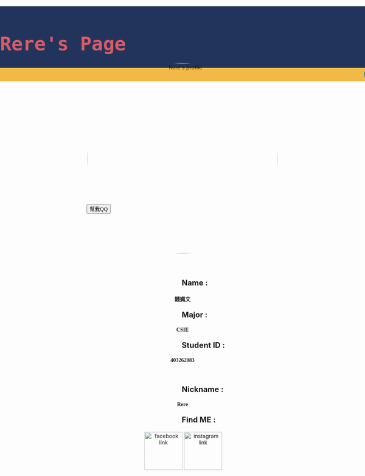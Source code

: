 <link href="https://fonts.googleapis.com/css?family=Lobster" rel="stylesheet" type="text/css">
<html>
<head>
<script>
  $(document).ready(function() {
    $("#QQ").addClass("animated bounce");
  });
</script>
</head>
<body background="https://s-media-cache-ak0.pinimg.com/564x/12/4e/3c/124e3c48e44a1f215254ea311c0eda36.jpg">
<style>
  h1 {
    font-family: Lobster, Monospace;
    color: #D75B66;
    font-size: 50px;
  }
  .img-border {
    border-color: #C1403D;
    border-width: medium;
    border-radius: 50%;
  }
  .absolute {
    position: absolute;
    right: 0;
    left: 0;
  }
  .relative {
    position: relative;
    top: 150px;
  }
  .relative2 {
    position: relative;
    left: 250px;
  }
  .center {
    text-align: center;
  }
  p {
    font-size: 20px;
    font-family: Monospace;
  }
  .border {
    border-color: #C1403D;
    border-width: 10px;
    border-style: solid;
    border-radius: 50%;
  }
  .image {
    width: 500px;
  }
  .small-img {
    width: 100px;
  }
</style>
<div style="background-color: #23345C; background-size: cover" class="absolute">
<h1>Rere's Page</h1>
<marquee bgcolor="#F1BA48" behavior="altemate" style="font-family: Lobster, Monospace; font-size: 30px; color: #328DAA">Check out my information down below</marquee>
</div>

<div class="center relative">
  <img class="image img-border" alt="Rere's profile" src="https://scontent-tpe1-1.xx.fbcdn.net/v/t1.0-9/17498727_1259832560773732_1933983040341206493_n.jpg?oh=7362548ede6868731d6325a8c146db5a&oe=59575A14">
</div>

<button id="QQ">幫我QQ</button>

<div class="relative">
  <p class="relative2"><b>Name : </b></p>
  <h4 class="center" size="10px"><font face="微軟正黑體">錢姵文</font></h4>
  <p class="relative2"><b>Major : </b></p>
  <h4 class="center" size="10px"><font face="微軟正黑體">CSIE</font></h4>
  <p class="relative2"><b>Student ID : </b></p>
  <h4 class="center" size="10px"><font face="微軟正黑體">403262083</font></h4>
  <p class="relative2"><b>Nickname : </b></p>
  <h4 class="center" size="10px"><font face="微軟正黑體">Rere</font></h4>
  <p class="relative2"><b>Find ME : </b></p>
  <div class="center">
  <a href="https://www.facebook.com/profile.php?id=100002410016435"><img class="small-img" alt="facebook link" src="http://www.newdesignfile.com/postpic/2011/04/download-facebook-logo-for-website_51278.jpg" border="0"></a>
  <a href="https://www.instagram.com/rere85214/"><img class="small-img" alt="instagram link" src="http://www.freelogovectors.net/wp-content/uploads/2016/12/instagram-logo.png" border="0"></a></div>

</div>
</body>
</html>
